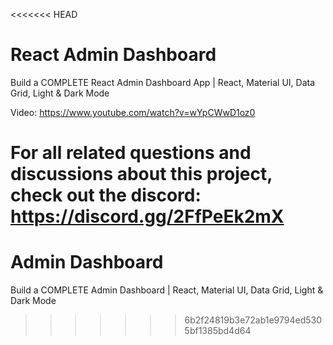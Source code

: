 <<<<<<< HEAD
# React Admin Dashboard

Build a COMPLETE React Admin Dashboard App | React, Material UI, Data Grid, Light & Dark Mode

Video: https://www.youtube.com/watch?v=wYpCWwD1oz0

For all related questions and discussions about this project, check out the discord: https://discord.gg/2FfPeEk2mX
=======
# Admin Dashboard

Build a COMPLETE Admin Dashboard | React, Material UI, Data Grid, Light & Dark Mode

>>>>>>> 6b2f24819b3e72ab1e9794ed5305bf1385bd4d64
